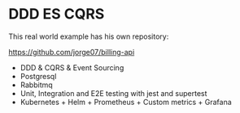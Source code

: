 # DDD ES CQRS

This real world example has his own repository: 

https://github.com/jorge07/billing-api

- DDD & CQRS & Event Sourcing
- Postgresql
- Rabbitmq
- Unit, Integration and E2E testing with jest and supertest
- Kubernetes + Helm + Prometheus + Custom metrics + Grafana
